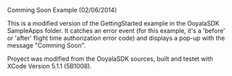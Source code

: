 Comming Soon Example (02/06/2014)

This is a modified version of the GettingStarted example in the OoyalaSDK SampleApps folder. It catches an error event (for this example, it's a 'before' or 'after' flight time authorization error code) and displays a pop-up with the message "Comming Soon".

Proyect was modified from the OoyalaSDK sources, built and testet with XCode Version 5.1.1 (5B1008). 
